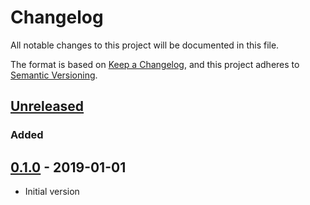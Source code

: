# Changelog
All notable changes to this project will be documented in this file.

The format is based on [Keep a Changelog](https://keepachangelog.com/en/1.0.0/),
and this project adheres to [Semantic Versioning](https://semver.org/spec/v2.0.0.html).

## [Unreleased]
### Added

## [0.1.0] - 2019-01-01
- Initial version

[Unreleased]: https://github.com/ieim/laravel-contracts/compare/
[0.1.0]: https://github.com/ieim/laravel-contracts/tree/0.1.0
